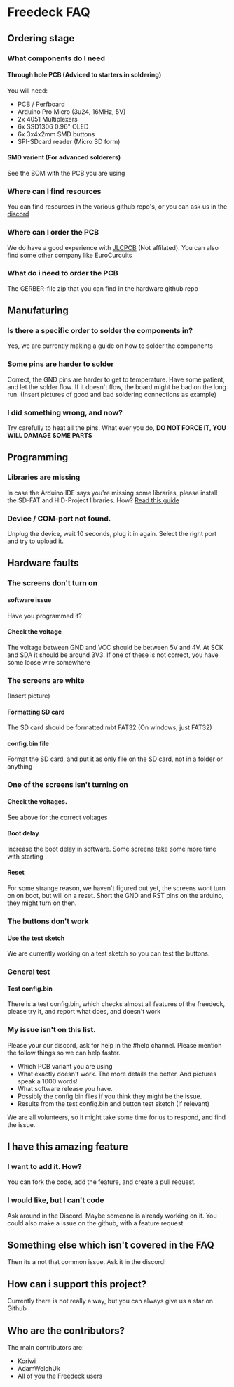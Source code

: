 # Freedeck FAQ

## Ordering stage

### What components do I need

#### Through hole PCB (Adviced to starters in soldering)
You will need:
- PCB / Perfboard
- Arduino Pro Micro (3u24, 16MHz, 5V)
- 2x 4051 Multiplexers
- 6x SSD1306 0.96" OLED
- 6x 3x4x2mm SMD buttons
- SPI-SDcard reader (Micro SD form)

#### SMD varient (For advanced solderers)
See the BOM with the PCB you are using

### Where can I find resources
You can find resources in the various github repo's, or you can ask us in the [discord](https://discord.gg/sEt2Rrd)

### Where can I order the PCB
We do have a good experience with [JLCPCB](https://jlcpcb.com) (Not affilated). You can also find some other company like EuroCurcuits

### What do i need to order the PCB
The GERBER-file zip that you can find in the hardware github repo

## Manufaturing

### Is there a specific order to solder the components in?
Yes, we are currently making a guide on how to solder the components

### Some pins are harder to solder
Correct, the GND pins are harder to get to temperature. Have some patient, and let the solder flow. If it doesn't flow, the board might be bad on the long run.
(Insert pictures of good and bad soldering connections as example)

### I did something wrong, and now?
Try carefully to heat all the pins. What ever you do, **DO NOT FORCE IT, YOU WILL DAMAGE SOME PARTS**

## Programming

### Libraries are missing
In case the Arduino IDE says you're missing some libraries, please install the SD-FAT and HID-Project libraries. How? [Read this guide](https://www.arduino.cc/en/guide/libraries)

### Device / COM-port not found.
Unplug the device, wait 10 seconds, plug it in again. Select the right port and try to upload it.

## Hardware faults

### The screens don't turn on

#### software issue
Have you programmed it?

#### Check the voltage
The voltage between GND and VCC should be between 5V and 4V. At SCK and SDA it should be around 3V3. If one of these is not correct, you have some loose wire somewhere

### The screens are white
(Insert picture)
#### Formatting SD card
The SD card should be formatted mbt FAT32 (On windows, just FAT32)

#### config.bin file
Format the SD card, and put it as only file on the SD card, not in a folder or anything

### One of the screens isn't turning on

#### Check the voltages. 
See above for the correct voltages

#### Boot delay
Increase the boot delay in software. Some screens take some more time with starting

#### Reset
For some strange reason, we haven't figured out yet, the screens wont turn on on boot, but will on a reset. Short the GND and RST pins on the arduino, they might turn on then.

### The buttons don't work

#### Use the test sketch
We are currently working on a test sketch so you can test the buttons.

### General test

#### Test config.bin
There is a test config.bin, which checks almost all features of the freedeck, please try it, and report what does, and doesn't work

### My issue isn't on this list.
Please your our discord, ask for help in the #help channel. Please mention the follow things so we can help faster.
- Which PCB variant you are using
- What exactly doesn't work. The more details the better. And pictures speak a 1000 words!
- What software release you have.
- Possibly the config.bin files if you think they might be the issue.
- Results from the test config.bin and button test sketch (If relevant)

We are all volunteers, so it might take some time for us to respond, and find the issue.

## I have this amazing feature

### I want to add it. How?
You can fork the code, add the feature, and create a pull request.

### I would like, but I can't code
Ask around in the Discord. Maybe someone is already working on it.
You could also make a issue on the github, with a feature request.

## Something else which isn't covered in the FAQ
Then its a not that common issue. Ask it in the discord!

## How can i support this project?
Currently there is not really  a way, but you can always give us a star on Github

## Who are the contributors?
The main contributors are:
- Koriwi
- AdamWelchUk
- All of you the Freedeck users
